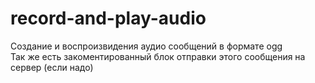 # record-and-play-audio
Создание и воспроизвидения аудио сообщений в формате ogg  
Так же есть закоментированный блок отправки этого сообщения на сервер (если надо)
